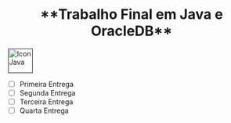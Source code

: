 <h1 align="center"> **Trabalho Final em Java e OracleDB** </h1>
  <a href="">
    <img align="center" alt="Icon Java" height="50" src="![java](https://github.com/Nicolaskn95/TrabalhoFinal_JAVA/assets/89322083/8c0e15c8-9a47-433e-a77e-3610737e4941)" />
  </a>



- [ ] Primeira Entrega
- [ ] Segunda Entrega
- [ ] Terceira Entrega
- [ ] Quarta Entrega
